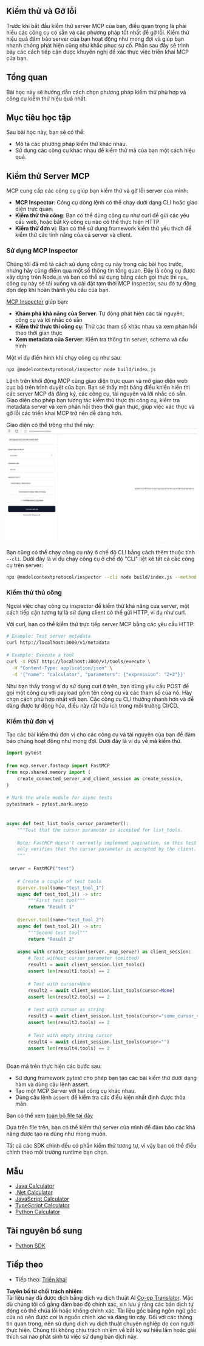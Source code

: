 <!--
CO_OP_TRANSLATOR_METADATA:
{
  "original_hash": "4e34e34e84f013e73c7eaa6d09884756",
  "translation_date": "2025-07-04T18:06:42+00:00",
  "source_file": "03-GettingStarted/08-testing/README.md",
  "language_code": "vi"
}
-->
## Kiểm thử và Gỡ lỗi

Trước khi bắt đầu kiểm thử server MCP của bạn, điều quan trọng là phải hiểu các công cụ có sẵn và các phương pháp tốt nhất để gỡ lỗi. Kiểm thử hiệu quả đảm bảo server của bạn hoạt động như mong đợi và giúp bạn nhanh chóng phát hiện cũng như khắc phục sự cố. Phần sau đây sẽ trình bày các cách tiếp cận được khuyến nghị để xác thực việc triển khai MCP của bạn.

## Tổng quan

Bài học này sẽ hướng dẫn cách chọn phương pháp kiểm thử phù hợp và công cụ kiểm thử hiệu quả nhất.

## Mục tiêu học tập

Sau bài học này, bạn sẽ có thể:

- Mô tả các phương pháp kiểm thử khác nhau.
- Sử dụng các công cụ khác nhau để kiểm thử mã của bạn một cách hiệu quả.

## Kiểm thử Server MCP

MCP cung cấp các công cụ giúp bạn kiểm thử và gỡ lỗi server của mình:

- **MCP Inspector**: Công cụ dòng lệnh có thể chạy dưới dạng CLI hoặc giao diện trực quan.
- **Kiểm thử thủ công**: Bạn có thể dùng công cụ như curl để gửi các yêu cầu web, hoặc bất kỳ công cụ nào có thể thực hiện HTTP.
- **Kiểm thử đơn vị**: Bạn có thể sử dụng framework kiểm thử yêu thích để kiểm thử các tính năng của cả server và client.

### Sử dụng MCP Inspector

Chúng tôi đã mô tả cách sử dụng công cụ này trong các bài học trước, nhưng hãy cùng điểm qua một số thông tin tổng quan. Đây là công cụ được xây dựng trên Node.js và bạn có thể sử dụng bằng cách gọi thực thi `npx`, công cụ này sẽ tải xuống và cài đặt tạm thời MCP Inspector, sau đó tự động dọn dẹp khi hoàn thành yêu cầu của bạn.

[MCP Inspector](https://github.com/modelcontextprotocol/inspector) giúp bạn:

- **Khám phá khả năng của Server**: Tự động phát hiện các tài nguyên, công cụ và lời nhắc có sẵn
- **Kiểm thử thực thi công cụ**: Thử các tham số khác nhau và xem phản hồi theo thời gian thực
- **Xem metadata của Server**: Kiểm tra thông tin server, schema và cấu hình

Một ví dụ điển hình khi chạy công cụ như sau:

```bash
npx @modelcontextprotocol/inspector node build/index.js
```

Lệnh trên khởi động MCP cùng giao diện trực quan và mở giao diện web cục bộ trên trình duyệt của bạn. Bạn sẽ thấy một bảng điều khiển hiển thị các server MCP đã đăng ký, các công cụ, tài nguyên và lời nhắc có sẵn. Giao diện cho phép bạn tương tác kiểm thử thực thi công cụ, kiểm tra metadata server và xem phản hồi theo thời gian thực, giúp việc xác thực và gỡ lỗi các triển khai MCP trở nên dễ dàng hơn.

Giao diện có thể trông như thế này: ![Inspector](../../../../translated_images/connect.141db0b2bd05f096fb1dd91273771fd8b2469d6507656c3b0c9df4b3c5473929.vi.png)

Bạn cũng có thể chạy công cụ này ở chế độ CLI bằng cách thêm thuộc tính `--cli`. Dưới đây là ví dụ chạy công cụ ở chế độ "CLI" liệt kê tất cả các công cụ trên server:

```sh
npx @modelcontextprotocol/inspector --cli node build/index.js --method tools/list
```

### Kiểm thử thủ công

Ngoài việc chạy công cụ inspector để kiểm thử khả năng của server, một cách tiếp cận tương tự là sử dụng client có thể gửi HTTP, ví dụ như curl.

Với curl, bạn có thể kiểm thử trực tiếp server MCP bằng các yêu cầu HTTP:

```bash
# Example: Test server metadata
curl http://localhost:3000/v1/metadata

# Example: Execute a tool
curl -X POST http://localhost:3000/v1/tools/execute \
  -H "Content-Type: application/json" \
  -d '{"name": "calculator", "parameters": {"expression": "2+2"}}'
```

Như bạn thấy trong ví dụ sử dụng curl ở trên, bạn dùng yêu cầu POST để gọi một công cụ với payload gồm tên công cụ và các tham số của nó. Hãy chọn cách phù hợp nhất với bạn. Các công cụ CLI thường nhanh hơn và dễ dàng được tự động hóa, điều này rất hữu ích trong môi trường CI/CD.

### Kiểm thử đơn vị

Tạo các bài kiểm thử đơn vị cho các công cụ và tài nguyên của bạn để đảm bảo chúng hoạt động như mong đợi. Dưới đây là ví dụ về mã kiểm thử.

```python
import pytest

from mcp.server.fastmcp import FastMCP
from mcp.shared.memory import (
    create_connected_server_and_client_session as create_session,
)

# Mark the whole module for async tests
pytestmark = pytest.mark.anyio


async def test_list_tools_cursor_parameter():
    """Test that the cursor parameter is accepted for list_tools.

    Note: FastMCP doesn't currently implement pagination, so this test
    only verifies that the cursor parameter is accepted by the client.
    """

 server = FastMCP("test")

    # Create a couple of test tools
    @server.tool(name="test_tool_1")
    async def test_tool_1() -> str:
        """First test tool"""
        return "Result 1"

    @server.tool(name="test_tool_2")
    async def test_tool_2() -> str:
        """Second test tool"""
        return "Result 2"

    async with create_session(server._mcp_server) as client_session:
        # Test without cursor parameter (omitted)
        result1 = await client_session.list_tools()
        assert len(result1.tools) == 2

        # Test with cursor=None
        result2 = await client_session.list_tools(cursor=None)
        assert len(result2.tools) == 2

        # Test with cursor as string
        result3 = await client_session.list_tools(cursor="some_cursor_value")
        assert len(result3.tools) == 2

        # Test with empty string cursor
        result4 = await client_session.list_tools(cursor="")
        assert len(result4.tools) == 2
    
```

Đoạn mã trên thực hiện các bước sau:

- Sử dụng framework pytest cho phép bạn tạo các bài kiểm thử dưới dạng hàm và dùng câu lệnh assert.
- Tạo một MCP Server với hai công cụ khác nhau.
- Dùng câu lệnh `assert` để kiểm tra các điều kiện nhất định được thỏa mãn.

Bạn có thể xem [toàn bộ file tại đây](https://github.com/modelcontextprotocol/python-sdk/blob/main/tests/client/test_list_methods_cursor.py)

Dựa trên file trên, bạn có thể kiểm thử server của mình để đảm bảo các khả năng được tạo ra đúng như mong muốn.

Tất cả các SDK chính đều có phần kiểm thử tương tự, vì vậy bạn có thể điều chỉnh theo môi trường runtime bạn chọn.

## Mẫu

- [Java Calculator](../samples/java/calculator/README.md)
- [.Net Calculator](../../../../03-GettingStarted/samples/csharp)
- [JavaScript Calculator](../samples/javascript/README.md)
- [TypeScript Calculator](../samples/typescript/README.md)
- [Python Calculator](../../../../03-GettingStarted/samples/python)

## Tài nguyên bổ sung

- [Python SDK](https://github.com/modelcontextprotocol/python-sdk)

## Tiếp theo

- Tiếp theo: [Triển khai](../09-deployment/README.md)

**Tuyên bố từ chối trách nhiệm**:  
Tài liệu này đã được dịch bằng dịch vụ dịch thuật AI [Co-op Translator](https://github.com/Azure/co-op-translator). Mặc dù chúng tôi cố gắng đảm bảo độ chính xác, xin lưu ý rằng các bản dịch tự động có thể chứa lỗi hoặc không chính xác. Tài liệu gốc bằng ngôn ngữ gốc của nó nên được coi là nguồn chính xác và đáng tin cậy. Đối với các thông tin quan trọng, nên sử dụng dịch vụ dịch thuật chuyên nghiệp do con người thực hiện. Chúng tôi không chịu trách nhiệm về bất kỳ sự hiểu lầm hoặc giải thích sai nào phát sinh từ việc sử dụng bản dịch này.